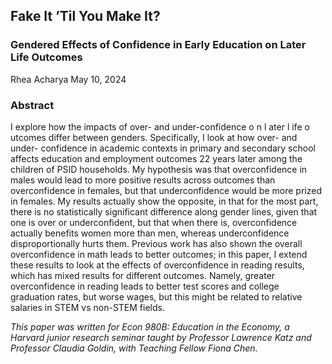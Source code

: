 ## Fake It ’Til You Make It?
### Gendered Effects of Confidence in Early Education on Later Life Outcomes
Rhea Acharya
May 10, 2024

### Abstract
I explore how the impacts of over- and under-confidence o n l ater l ife o utcomes differ
between genders. Specifically, I look at how over- and under- confidence in academic contexts in primary
and secondary school affects education and employment outcomes 22 years later among the children of PSID
households. My hypothesis was that overconfidence in males would lead to more positive results across
outcomes than overconfidence in females, but that underconfidence would be more prized in females. My
results actually show the opposite, in that for the most part, there is no statistically significant difference
along gender lines, given that one is over or underconfident, but that when there is, overconfidence
actually benefits women more than men, whereas underconfidence disproportionally hurts them. Previous
work has also shown the overall overconfidence in math leads to better outcomes; in this paper, I extend
these results to look at the effects of overconfidence in reading results, which has mixed results for
different outcomes. Namely, greater overconfidence in reading leads to better test scores and college
graduation rates, but worse wages, but this might be related to relative salaries in STEM vs non-STEM
fields.

_This paper was written for Econ 980B: Education in the Economy, a Harvard junior research seminar
taught by Professor Lawrence Katz and Professor Claudia Goldin, with Teaching Fellow Fiona Chen._
